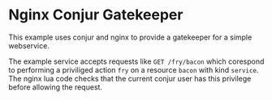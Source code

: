 Nginx Conjur Gatekeeper
========================

This example uses conjur and nginx to provide a gatekeeper for a simple webservice.

The example service accepts requests like `GET /fry/bacon` which corespond to performing
a priviliged action `fry` on a resource `bacon` with kind `service`.  The nginx lua code
checks that the current conjur user has this privilege before allowing the request.

 